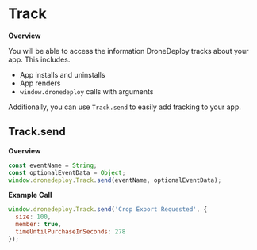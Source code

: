 # Track

**Overview**

You will be able to access the information DroneDeploy tracks about your app. This includes. 

- App installs and uninstalls
- App renders
- `window.dronedeploy` calls with arguments

Additionally, you can use `Track.send` to easily add tracking to your app.

## Track.send

**Overview**

```javascript
const eventName = String;
const optionalEventData = Object;
window.dronedeploy.Track.send(eventName, optionalEventData);
```

**Example Call**
```javascript
window.dronedeploy.Track.send('Crop Export Requested', {
  size: 100,
  member: true,
  timeUntilPurchaseInSeconds: 278
});
```